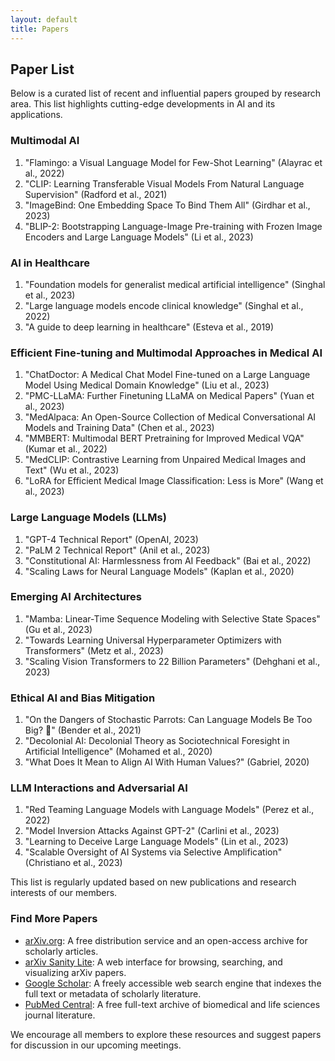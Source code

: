 ```yaml
---
layout: default
title: Papers
---
```


## Paper List

Below is a curated list of recent and influential papers grouped by research area. This list highlights cutting-edge developments in AI and its applications.


### Multimodal AI

1. "Flamingo: a Visual Language Model for Few-Shot Learning" (Alayrac et al., 2022)
2. "CLIP: Learning Transferable Visual Models From Natural Language Supervision" (Radford et al., 2021)
3. "ImageBind: One Embedding Space To Bind Them All" (Girdhar et al., 2023)
4. "BLIP-2: Bootstrapping Language-Image Pre-training with Frozen Image Encoders and Large Language Models" (Li et al., 2023)

### AI in Healthcare

1. "Foundation models for generalist medical artificial intelligence" (Singhal et al., 2023)
2. "Large language models encode clinical knowledge" (Singhal et al., 2022)
3. "A guide to deep learning in healthcare" (Esteva et al., 2019)


### Efficient Fine-tuning and Multimodal Approaches in Medical AI

1. "ChatDoctor: A Medical Chat Model Fine-tuned on a Large Language Model Using Medical Domain Knowledge" (Liu et al., 2023)
2. "PMC-LLaMA: Further Finetuning LLaMA on Medical Papers" (Yuan et al., 2023)
3. "MedAlpaca: An Open-Source Collection of Medical Conversational AI Models and Training Data" (Chen et al., 2023)
4. "MMBERT: Multimodal BERT Pretraining for Improved Medical VQA" (Kumar et al., 2022)
5. "MedCLIP: Contrastive Learning from Unpaired Medical Images and Text" (Wu et al., 2023)
6. "LoRA for Efficient Medical Image Classification: Less is More" (Wang et al., 2023)

### Large Language Models (LLMs)

1. "GPT-4 Technical Report" (OpenAI, 2023)
2. "PaLM 2 Technical Report" (Anil et al., 2023)
3. "Constitutional AI: Harmlessness from AI Feedback" (Bai et al., 2022)
4. "Scaling Laws for Neural Language Models" (Kaplan et al., 2020)

### Emerging AI Architectures

1. "Mamba: Linear-Time Sequence Modeling with Selective State Spaces" (Gu et al., 2023)
2. "Towards Learning Universal Hyperparameter Optimizers with Transformers" (Metz et al., 2023)
3. "Scaling Vision Transformers to 22 Billion Parameters" (Dehghani et al., 2023)


### Ethical AI and Bias Mitigation

1. "On the Dangers of Stochastic Parrots: Can Language Models Be Too Big? 🦜" (Bender et al., 2021)
2. "Decolonial AI: Decolonial Theory as Sociotechnical Foresight in Artificial Intelligence" (Mohamed et al., 2020)
3. "What Does It Mean to Align AI With Human Values?" (Gabriel, 2020)

### LLM Interactions and Adversarial AI

1. "Red Teaming Language Models with Language Models" (Perez et al., 2022)
2. "Model Inversion Attacks Against GPT-2" (Carlini et al., 2023)
3. "Learning to Deceive Large Language Models" (Lin et al., 2023)
4. "Scalable Oversight of AI Systems via Selective Amplification" (Christiano et al., 2023)

This list is regularly updated based on new publications and research interests of our members.

### Find More Papers

- [arXiv.org](https://arxiv.org/): A free distribution service and an open-access archive for scholarly articles.
- [arXiv Sanity Lite](https://arxiv-sanity-lite.com/): A web interface for browsing, searching, and visualizing arXiv papers.
- [Google Scholar](https://scholar.google.com/): A freely accessible web search engine that indexes the full text or metadata of scholarly literature.
- [PubMed Central](https://www.ncbi.nlm.nih.gov/pmc/): A free full-text archive of biomedical and life sciences journal literature.

We encourage all members to explore these resources and suggest papers for discussion in our upcoming meetings.